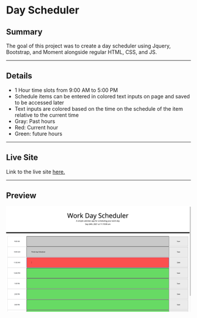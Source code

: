 # Day Scheduler

## Summary

The goal of this project was to create a day scheduler using Jquery, Bootstrap, and Moment alongside regular HTML, CSS, and JS.

---

## Details

* 1 Hour time slots from 9:00 AM to 5:00 PM
* Schedule items can be entered in colored text inputs on page and saved to be accessed later
* Text inputs are colored based on the time on the schedule of the item relative to the current time
* Gray: Past hours
* Red: Current hour
* Green: future hours

---

## Live Site

Link to the live site [here.](https://seanovery.github.io/day-scheduler/)

---

## Preview

![Scheduler Screenshot](./assets/images/day-scheduler.png)